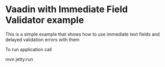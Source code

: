 Vaadin with Immediate Field Validator example
=========================

This is a simple example that shows how to use immediate text fields and
delayed validation errors with them

To run application call

mvn jetty:run
